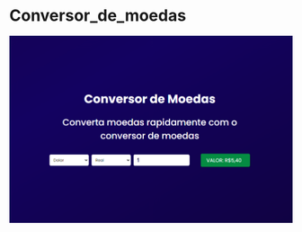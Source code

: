 # Conversor_de_moedas
![](https://github.com/lucas5025/Conversor_de_moedas/blob/master/Conversor%20de%20Moedas.png)
